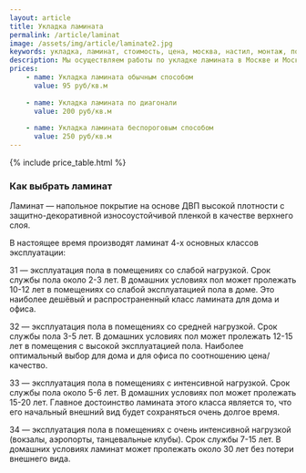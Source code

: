 ```yaml
---
layout: article
title: Укладка ламината
permalink: /article/laminat
image: /assets/img/article/laminate2.jpg
keywords: укладка, ламинат, стоимость, цена, москва, настил, монтаж, положить, работа, м2, метр, установка, расценки, кв м, Королёв
description: Мы осуществляем работы по укладке ламината в Москве и Московской области по самым низким ценам с гарантией качества. Здесь вы можете ознакомиться с ценой за 1 м2
prices:
    - name: Укладка ламината обычным способом
      value: 95 руб/кв.м
    
    - name: Укладка ламината по диагонали
      value: 200 руб/кв.м
    
    - name: Укладка ламината беспороговым способом
      value: 250 руб/кв.м
---
```

{% include price_table.html %}

### Как выбрать ламинат

Ламинат — напольное покрытие на основе ДВП высокой плотности с защитно-декоративной износоустойчивой пленкой в качестве верхнего слоя.

В настоящее время производят ламинат 4-х основных классов эксплуатации:

31 — эксплуатация пола в помещениях со слабой нагрузкой. Срок службы пола около 2-3 лет. В домашних условиях пол может пролежать 10-12 лет в помещениях со слабой эксплуатацией пола в доме. Это наиболее дешёвый и распространенный класс ламината для дома и офиса.

32 — эксплуатация пола в помещениях со средней нагрузкой. Срок службы пола 3-5 лет. В домашних условиях пол может пролежать 12-15 лет в помещения с высокой эксплуатацией пола. Наиболее оптимальный выбор для дома и для офиса по соотношению цена/качество.

33 — эксплуатация пола в помещениях с интенсивной нагрузкой. Срок службы пола около 5-6 лет. В домашних условиях пол может пролежать 15-20 лет. Главное достоинство ламината этого класса является то, что его начальный внешний вид будет сохраняться очень долгое время.

34 — эксплуатация пола в помещениях с очень интенсивной нагрузкой (вокзалы, аэропорты, танцевальные клубы). Срок службы 7-15 лет. В домашних условиях ламинат может пролежать около 30 лет без потери внешнего вида.
